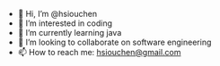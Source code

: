 - 👋 Hi, I’m @hsiouchen
- 👀 I’m interested in coding
- 🌱 I’m currently learning java
- 💞️ I’m looking to collaborate on software engineering
- 📫 How to reach me: hsiouchen@gmail.com

<!---
hsiouchen/hsiouchen is a ✨ special ✨ repository because its `README.md` (this file) appears on your GitHub profile.
You can click the Preview link to take a look at your changes.
--->
